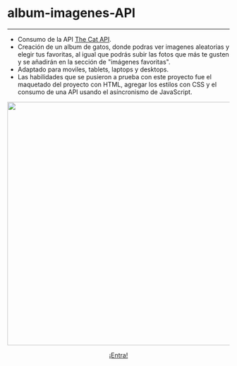 # album-imagenes-API
***
- Consumo de la API [The Cat API](https://thecatapi.com/).
- Creación de un album de gatos, donde podras ver imagenes aleatorias y elegir tus favoritas, al igual que podrás subir las fotos que más te gusten y se añadirán en la sección de "imágenes favoritas".
- Adaptado para moviles, tablets, laptops y desktops.
- Las habilidades que se pusieron a prueba con este proyecto fue el maquetado del proyecto con HTML, agregar los estilos con CSS y el consumo de una API usando el asíncronismo de JavaScript.

<p align="center"> 
    <img  src="https://i.postimg.cc/8Ph6BwSW/ezgif-com-gif-maker.gif" width="550" heigth="400">
</p>

<p align="center"> 
   <a href="https://euss99.github.io/album-imagenes-API/" target="_blank">¡Entra!</a> 
</p>
